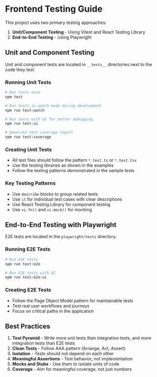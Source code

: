 # Frontend Testing Guide

This project uses two primary testing approaches:

1. **Unit/Component Testing** - Using Vitest and React Testing Library
2. **End-to-End Testing** - Using Playwright

## Unit and Component Testing

Unit and component tests are located in `__tests__` directories next to the code they test.

### Running Unit Tests

```bash
# Run tests once
npm test

# Run tests in watch mode during development
npm run test:watch

# Run tests with UI for better debugging
npm run test:ui

# Generate test coverage report
npm run test:coverage
```

### Creating Unit Tests

- All test files should follow the pattern `*.test.ts` or `*.test.tsx`
- Use the testing libraries as shown in the examples
- Follow the testing patterns demonstrated in the sample tests

### Key Testing Patterns

- Use `describe` blocks to group related tests
- Use `it` for individual test cases with clear descriptions
- Use React Testing Library for component testing
- Use `vi.fn()` and `vi.mock()` for mocking

## End-to-End Testing with Playwright

E2E tests are located in the `playwright/tests` directory.

### Running E2E Tests

```bash
# Run E2E tests
npm run test:e2e

# Run E2E tests with UI
npm run test:e2e:ui
```

### Creating E2E Tests

- Follow the Page Object Model pattern for maintainable tests
- Test real user workflows and journeys
- Focus on critical paths in the application

## Best Practices

1. **Test Pyramid** - Write more unit tests than integration tests, and more integration tests than E2E tests
2. **Clean Tests** - Follow AAA pattern (Arrange, Act, Assert)
3. **Isolation** - Tests should not depend on each other
4. **Meaningful Assertions** - Test behavior, not implementation
5. **Mocks and Stubs** - Use them to isolate units of code
6. **Coverage** - Aim for meaningful coverage, not just numbers
